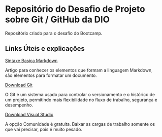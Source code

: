 # Repositório do Desafio de Projeto sobre Git / GitHub da DIO
Repositório criado para o desafio do Bootcamp.

## Links Úteis e explicações
[Sintaxe Basica Markdown](https://www.markdownguide.org/basic-syntax/)

Artigo para conhecer os elementos que formam a linguagem Markdown, são elementos para formatar um documento.

[Download Git](https://git-scm.com/downloads)

O Git é um sistema usado para controlar o versionamento e o histórico de um projeto, permitindo mais flexibilidade no fluxo de trabalho, segurança e desempenho.

[Download Visual Studio](https://visualstudio.microsoft.com/pt-br/downloads/)

A opção Comunidade é gratuita. Baixar as cargas de trabalho somente os que vai precisar, pois é muito pesado. 
